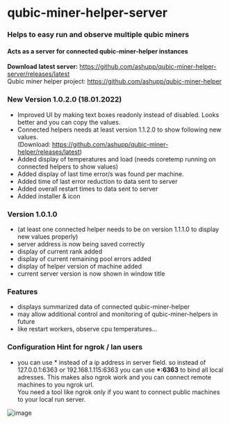 # qubic-miner-helper-server

### Helps to easy run and observe multiple qubic miners
#### Acts as a server for connected qubic-miner-helper instances

**Download latest server:** https://github.com/ashupp/qubic-miner-helper-server/releases/latest  
Qubic miner helper project: https://github.com/ashupp/qubic-miner-helper  

### New Version 1.0.2.0 (18.01.2022)
- Improved UI by making text boxes readonly instead of disabled. Looks better and you can copy the values.
- Connected helpers needs at least version 1.1.2.0 to show following new values.  
(Download: https://github.com/ashupp/qubic-miner-helper/releases/latest)
- Added display of temperatures and load (needs coretemp running on connected helpers to show values)
- Added display of last time error/s was found per machine.
- Added time of last error reduction to data sent to server
- Added overall restart times to data sent to server
- Added installer & icon

### Version 1.0.1.0
- (at least one connected helper needs to be on version 1.1.1.0 to display new values properly)
- server address is now being saved correctly
- display of current rank added
- display of current remaining pool errors added
- display of helper version of machine added
- current server version is now shown in window title

### Features
- displays summarized data of connected qubic-miner-helper  
- may allow additional control and monitoring of qubic-miner-helpers in future
- like restart workers, observe cpu temperatures...

### Configuration Hint for ngrok / lan users
- you can use * instead of a ip address in server field. 
so instead of 127.0.0.1:6363 or 192.168.1.115:6363 you can use **\*:6363** to bind all local adresses.
This makes also ngrok work and you can connect remote machines to you ngrok url.  
You need a tool like ngrok only if you want to connect public machines to your local run server.


![image](https://user-images.githubusercontent.com/1867828/149851220-eed9be9d-9d71-48ef-80c8-0ca51380af40.png)
